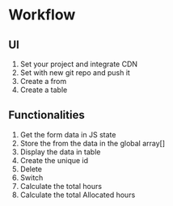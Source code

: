 # Workflow

## UI

1. Set your project and integrate CDN
2. Set with new git repo and push it
3. Create a from 
4. Create a table

## Functionalities

1. Get the form data in JS state
2. Store the from the data in the global array[]
3. Display the data in table
4. Create the unique id
5. Delete 
6. Switch
7. Calculate the total hours 
8. Calculate the total Allocated hours